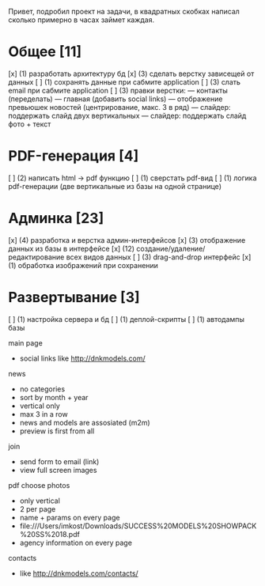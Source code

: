 Привет, подробил проект на задачи, в квадратных скобках написал сколько примерно в часах займет каждая.

# Общее [11]

[x] (1) разработать архитектуру бд
[x] (3) сделать верстку зависещей от данных
[ ] (1) сохранять данные при сабмите application
[ ] (3) слать email при сабмите application
[ ] (3) правки верстки:
 — контакты (переделать)
 — главная (добавить social links)
 — отображение превьюшек новостей (центрирование, макс. 3 в ряд)
 — слайдер: поддержать слайд двух вертикальных
 — слайдер: поддержать слайд фото + текст

# PDF-генерация [4]

[ ] (2) написать html -> pdf функцию
[ ] (1) сверстать pdf-вид
[ ] (1) логика pdf-генерации (две вертикальные из базы на одной странице)

# Админка [23]

[x] (4) разработка и верстка админ-интерфейсов
[x] (3) отображение данных из базы в интерфейсе
[x] (12) создание/удаление/редактирование всех видов данных
[ ] (3) drag-and-drop интерфейс
[x] (1) обработка изображений при сохранении

# Развертывание [3]

[ ] (1) настройка сервера и бд
[ ] (1) деплой-скрипты
[ ] (1) автодампы базы





main page
  - social links like http://dnkmodels.com/

news
  - no categories
  - sort by month + year
  - vertical only
  - max 3 in a row
  - news and models are assosiated (m2m)
  - preview is first from all

join
  - send form to email (link)
  - view full screen images

pdf choose photos
  - only vertical
  - 2 per page
  - name + params on every page
  - file:///Users/imkost/Downloads/SUCCESS%20MODELS%20SHOWPACK%20SS%2018.pdf
  - agency information on every page

contacts
  - like http://dnkmodels.com/contacts/

